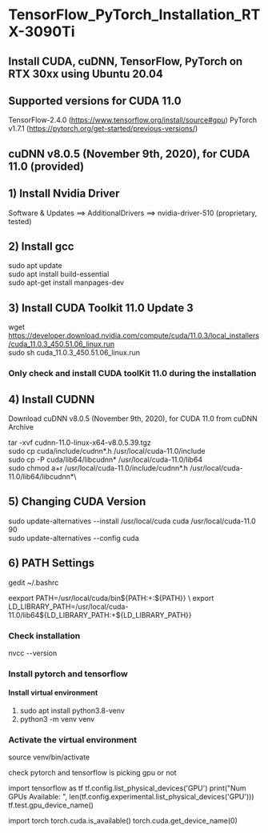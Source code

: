 # TensorFlow_PyTorch_Installation_RTX-3090Ti
## Install CUDA, cuDNN, TensorFlow, PyTorch on RTX 30xx using Ubuntu 20.04  

## Supported versions for CUDA 11.0
TensorFlow-2.4.0 (https://www.tensorflow.org/install/source#gpu)
PyTorch v1.7.1 (https://pytorch.org/get-started/previous-versions/)

##  cuDNN v8.0.5 (November 9th, 2020), for CUDA 11.0 (provided)

## 1) Install Nvidia Driver 
Software & Updates ==> AdditionalDrivers ==> nvidia-driver-510 (proprietary, tested) 

## 2) Install gcc
sudo apt update\
sudo apt install build-essential\
sudo apt-get install manpages-dev

## 3) Install CUDA Toolkit 11.0 Update 3

wget https://developer.download.nvidia.com/compute/cuda/11.0.3/local_installers/cuda_11.0.3_450.51.06_linux.run \
sudo sh cuda_11.0.3_450.51.06_linux.run

### Only check and install CUDA toolKit 11.0 during the installation

## 4) Install CUDNN
Download cuDNN v8.0.5 (November 9th, 2020), for CUDA 11.0 from cuDNN Archive

tar -xvf cudnn-11.0-linux-x64-v8.0.5.39.tgz\
sudo cp cuda/include/cudnn*.h /usr/local/cuda-11.0/include\
sudo cp -P cuda/lib64/libcudnn* /usr/local/cuda-11.0/lib64\
sudo chmod a+r /usr/local/cuda-11.0/include/cudnn*.h /usr/local/cuda-11.0/lib64/libcudnn*\

## 5) Changing CUDA Version
sudo update-alternatives --install /usr/local/cuda cuda /usr/local/cuda-11.0 90 \
sudo update-alternatives --config cuda

## 6) PATH Settings
gedit ~/.bashrc 

eexport PATH=/usr/local/cuda/bin${PATH:+:${PATH}} \
export LD_LIBRARY_PATH=/usr/local/cuda-11.0/lib64${LD_LIBRARY_PATH:+${LD_LIBRARY_PATH}}

### Check installation
nvcc --version

### Install pytorch and tensorflow
#### Install virtual environment 
1) sudo apt install python3.8-venv
2) python3 -m venv venv
### Activate the virtual environment
source venv/bin/activate

check pytorch and tensorflow is picking gpu or not

import tensorflow as tf
tf.config.list_physical_devices('GPU') 
print("Num GPUs Available: ", len(tf.config.experimental.list_physical_devices('GPU')))
tf.test.gpu_device_name()

import torch
torch.cuda.is_available()
torch.cuda.get_device_name(0)
